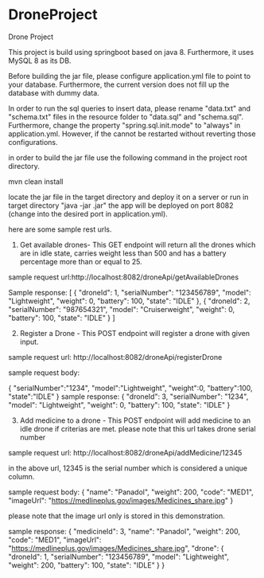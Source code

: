 # DroneProject
Drone Project

This project is build using springboot based on java 8. Furthermore, it uses MySQL 8 as its DB.

Before building the jar file, please configure application.yml file to point to your database. 
Furthermore, the current version does not fill up the database with dummy data. 

In order to run the sql queries to insert data, please rename "data.txt" and "schema.txt" files in the resource folder to "data.sql" and "schema.sql". 
Furthermore, change the property "spring.sql.init.mode" to "always" in application.yml. However, if the cannot be restarted without reverting those configurations.

in order to build the jar file use the following command in the project root directory.

mvn clean install

locate the jar file in the target directory and deploy it on a server or run in target directory "java -jar <enter jar name here>.jar"
the app will be deployed on port 8082 (change into the desired port in application.yml).

here are some sample rest urls.
	
 1) Get available drones- This GET endpoint will return all the drones which are in idle state, carries weight less than 500 and has a battery percentage more than or equal to 25.
  
  sample request url:http://localhost:8082/droneApi/getAvailableDrones
	
  Sample response: 
  [
	{
		"droneId": 1,
		"serialNumber": "123456789",
		"model": "Lightweight",
		"weight": 0,
		"battery": 100,
		"state": "IDLE"
	},
	{
		"droneId": 2,
		"serialNumber": "987654321",
		"model": "Cruiserweight",
		"weight": 0,
		"battery": 100,
		"state": "IDLE"
	}
  ]
	
	
  2) Register a Drone - This POST endpoint will register a drone with given input.
  
  sample request url: http://localhost:8082/droneApi/registerDrone
	
  sample request body: 
	
  {
	"serialNumber":"1234",
	"model":"Lightweight",
	"weight":0,
	"battery":100,
	"state":"IDLE"
  }
  sample response: 
  {
	"droneId": 3,
	"serialNumber": "1234",
	"model": "Lightweight",
	"weight": 0,
	"battery": 100,
	"state": "IDLE"
  }
 
3) Add medicine to a drone - This POST endpoint will add medicine to an idle drone if criterias are met.
	please note that this url takes drone serial number 

sample request url: http://localhost:8082/droneApi/addMedicine/12345
	
in the above url, 12345 is the serial number which is considered a unique column.

	
sample request body: {
	"name": "Panadol",
	"weight": 200,
	"code": "MED1",
	"imageUrl": "https://medlineplus.gov/images/Medicines_share.jpg"
}
	
please note that the image url only is stored in this demonstration.
	
	
sample response: {
	"medicineId": 3,
	"name": "Panadol",
	"weight": 200,
	"code": "MED1",
	"imageUrl": "https://medlineplus.gov/images/Medicines_share.jpg",
	"drone": {
		"droneId": 1,
		"serialNumber": "123456789",
		"model": "Lightweight",
		"weight": 200,
		"battery": 100,
		"state": "IDLE"
	}
}
  
  

